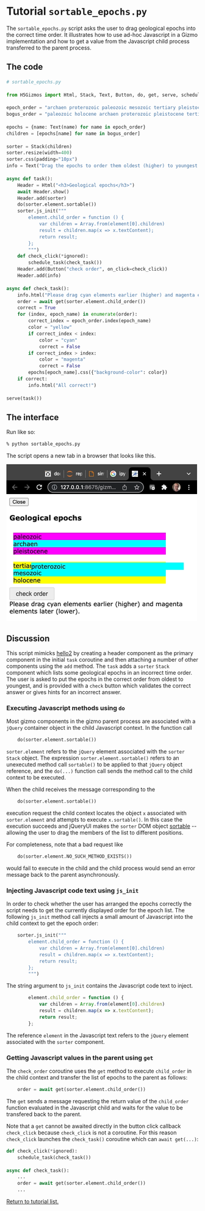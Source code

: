 

# Tutorial `sortable_epochs.py`

The `sortable_epochs.py` script asks the user to drag geological epochs into the correct
time order.  It illustrates how to use ad-hoc Javascript in a Gizmo implementation and
how to get a value from the Javascript child process transferred to the parent process.

## The code

```Python
# sortable_epochs.py

from H5Gizmos import Html, Stack, Text, Button, do, get, serve, schedule_task

epoch_order = "archaen proterozoic paleozoic mesozoic tertiary pleistocene holocene".split()
bogus_order = "paleozoic holocene archaen proterozoic pleistocene tertiary mesozoic".split()

epochs = {name: Text(name) for name in epoch_order}
children = [epochs[name] for name in bogus_order]

sorter = Stack(children)
sorter.resize(width=400)
sorter.css(padding="10px")
info = Text("Drag the epochs to order them oldest (higher) to youngest (lower).")

async def task():
    Header = Html("<h3>Geological epochs</h3>")
    await Header.show()
    Header.add(sorter)
    do(sorter.element.sortable())
    sorter.js_init("""
        element.child_order = function () {
            var children = Array.from(element[0].children)
            result = children.map(x => x.textContent);
            return result;
        };
        """)
    def check_click(*ignored):
        schedule_task(check_task())
    Header.add(Button("check order", on_click=check_click))
    Header.add(info)

async def check_task():
    info.html("Please drag cyan elements earlier (higher) and magenta elements later (lower).")
    order = await get(sorter.element.child_order())
    correct = True
    for (index, epoch_name) in enumerate(order):
        correct_index = epoch_order.index(epoch_name)
        color = "yellow"
        if correct_index < index:
            color = "cyan"
            correct = False
        if correct_index > index:
            color = "magenta"
            correct = False
        epochs[epoch_name].css({"background-color": color})
    if correct:
        info.html("All correct!")

serve(task())
```

## The interface

Run like so:

```bash
% python sortable_epochs.py
```

The script opens a new tab in a browser that looks like this.

<img src="epochs.png">


## Discussion

This script mimicks <a href="hello2.md">hello2</a> by creating a header component as the primary component
in the initial `task` coroutine
and then attaching a number of other components using the `add` method.
The `task` adds a `sorter` `Stack` component which lists some geological epochs
in an incorrect time order.  The user is asked to put the epochs in the correct order
from oldest to youngest, and is provided with a `check` button which validates the correct
answer or gives hints for an incorrect answer.

### Executing Javascript methods using `do`

Most gizmo components in the gizmo parent process are associated with a `jQuery` container
object in the child Javascript context.  In the function call
```Python
    do(sorter.element.sortable())
```
`sorter.element` refers to the `jQuery` element associated with the `sorter` `Stack` object.
The expression `sorter.element.sortable()` refers to an unexecuted method call `sortable()` to be applied
to that `jQuery` object reference, and the `do(...)` function call sends the method call to the child
context to be executed.

When the child receives the message corresponding to the
```Python
    do(sorter.element.sortable())
```
execution request the child context locates the object `x` associated with `sorter.element`
and attempts to execute `x.sortable()`.  In this case the execution succeeds and
jQueryUI makes the `sorter` DOM object
<a href="https://jqueryui.com/sortable/">sortable</a> -- allowing the user
to drag the members of the list to different positions.

For completeness, note that a bad request like
```Python
    do(sorter.element.NO_SUCH_METHOD_EXISTS())
```
would fail to execute in the child and the child process would send an error message back to the parent asynchronously.

### Injecting Javascript code text using `js_init`

In order to check whether the user has arranged the epochs correctly
the script needs to get the currently displayed order for the epoch list.
The following `js_init` method call injects a small amount of Javascript
into the child context to get the epoch order:
```Python
    sorter.js_init("""
        element.child_order = function () {
            var children = Array.from(element[0].children)
            result = children.map(x => x.textContent);
            return result;
        };
        """)
```
The string argument to `js_init` contains the Javascript code text to inject.
```Javascript
        element.child_order = function () {
            var children = Array.from(element[0].children)
            result = children.map(x => x.textContent);
            return result;
        };
```
The reference `element` in the Javascript text refers to the `jQuery` element
associated with the `sorter` component.

### Getting Javascript values in the parent using `get`

The `check_order` coroutine uses the `get` method to execute `child_order`
in the child context and transfer the list of epochs to the parent as follows:
```Python
    order = await get(sorter.element.child_order())
```
The `get` sends a message requesting the return value of the `child_order` function evaluated
in the Javascript child and waits for the value to be transfered back to the parent.

Note that a `get` cannot be awaited directly in the button click callback `check_click`
because `check_click` is not a coroutine.  For this reason `check_click` launches the
`check_task()` coroutine which can `await get(...)`:
```Python
def check_click(*ignored):
    schedule_task(check_task())

async def check_task():
    ...
    order = await get(sorter.element.child_order())
    ...
```

<a href="README.md">Return to tutorial list.</a>
